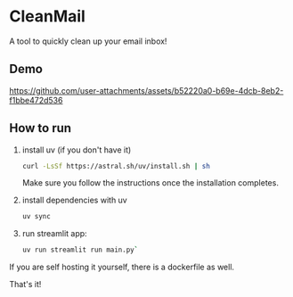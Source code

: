 # CleanMail

A tool to quickly clean up your email inbox!

## Demo

<https://github.com/user-attachments/assets/b52220a0-b69e-4dcb-8eb2-f1bbe472d536>

## How to run

1. install uv (if you don't have it)

   ```bash
   curl -LsSf https://astral.sh/uv/install.sh | sh
   ```

   Make sure you follow the instructions once the installation completes.

1. install dependencies with uv

   ```bash
   uv sync
   ```
1. run streamlit app:

   ```bash
   uv run streamlit run main.py`
   ```

If you are self hosting it yourself, there is a dockerfile as well.

That's it!
